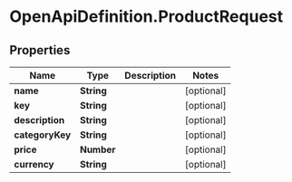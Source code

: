 # OpenApiDefinition.ProductRequest

## Properties
Name | Type | Description | Notes
------------ | ------------- | ------------- | -------------
**name** | **String** |  | [optional] 
**key** | **String** |  | [optional] 
**description** | **String** |  | [optional] 
**categoryKey** | **String** |  | [optional] 
**price** | **Number** |  | [optional] 
**currency** | **String** |  | [optional] 



